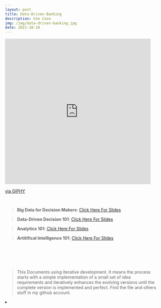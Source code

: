 ```yaml
---
layout: post
title: Data-Driven-Banking
description: Use Case
img: /img/data-driven-banking.jpg
date: 2021-10-10
---
```



<iframe src="https://giphy.com/embed/bTrTnPMPq8UORCrBWG" width="480" height="480" frameBorder="0" class="giphy-embed" allowFullScreen></iframe><p><a href="https://giphy.com/gifs/bTrTnPMPq8UORCrBWG">via GIPHY</a></p>

<Br>


> **Big Data for Decision Makers**: <a href="https://github.com/itsmecevi/widya-bdfdm/blob/main/Widya-BDFDM.pdf">Click Here For Slides</a>

> **Data-Driven Decision 101**: <a href="https://github.com/itsmecevi/widya-ddd/blob/main/widya-ddd.pdf">Click Here For Slides</a>

> **Analytics 101**: <a href="https://github.com/itsmecevi/widya-analytics101/blob/main/Widya-Analytics101.pdf">Click Here For Slides</a>
  
> **Artitifical Intelligence 101**: <a href="">Click Here For Slides</a>
   


<Br>
  
<img class="col one right" src="" style="padding:25px">

<Br>

> This Documents using iterative development. It means the process starts with a simple implementation of a small set of idea requirements and iteratively enhances the evolving versions until the complete version is implemented and perfect.
> Find the file and others stuff in my github account.


<li>
<a id="icon" href="https://github.com/itsmecevi" target="_blank"><i class="fa fa-github fa-fw fa-2x"></i></a>
</li>

